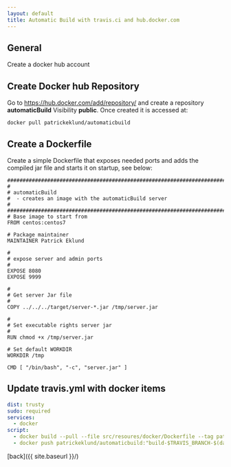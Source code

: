 ```yaml
---
layout: default
title: Automatic Build with travis.ci and hub.docker.com
---
```


## General
Create a docker hub account

## Create Docker hub Repository
Go to https://hub.docker.com/add/repository/ and create a repository **automaticBuild** Visibility **public**. Once created it is accessed at:
```
docker pull patrickeklund/automaticbuild
```

## Create a Dockerfile
Create a simple Dockerfile that exposes needed ports and adds the compiled jar file and starts it on startup, see below:

```
#############################################################################
#
# automaticBuild
#  - creates an image with the automaticBuild server
#
#############################################################################
# Base image to start from
FROM centos:centos7

# Package maintainer
MAINTAINER Patrick Eklund

#
# expose server and admin ports
#
EXPOSE 8080
EXPOSE 9999

#
# Get server Jar file
#
COPY ../../../target/server-*.jar /tmp/server.jar

#
# Set executable rights server jar
#
RUN chmod +x /tmp/server.jar

# Set default WORKDIR
WORKDIR /tmp

CMD [ "/bin/bash", "-c", "server.jar" ]
```


## Update travis.yml with docker items
```yml
dist: trusty
sudo: required
services:
  - docker
script:
  - docker build --pull --file src/resoures/docker/Dockerfile --tag patrickeklund/automaticbuild:"build-$TRAVIS_BRANCH-$(date +'%Y-%m-%d')-$TRAVIS_BUILD_NUMBER"
  - docker push patrickeklund/automaticbuild:"build-$TRAVIS_BRANCH-$(date +'%Y-%m-%d')-$TRAVIS_BUILD_NUMBER"
```

[back]({{ site.baseurl }}/)
